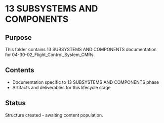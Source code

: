# 13 SUBSYSTEMS AND COMPONENTS

## Purpose
This folder contains 13 SUBSYSTEMS AND COMPONENTS documentation for 04-30-02_Flight_Control_System_CMRs.

## Contents
- Documentation specific to 13 SUBSYSTEMS AND COMPONENTS phase
- Artifacts and deliverables for this lifecycle stage

## Status
Structure created - awaiting content population.
